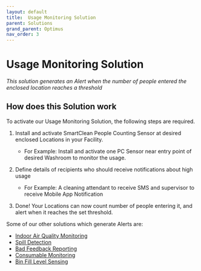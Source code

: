 ```yaml
---
layout: default
title:  Usage Monitoring Solution
parent: Solutions
grand_parent: Optimus
nav_order: 3
---
```

# Usage Monitoring Solution
*This solution generates an Alert when the number of people entered the enclosed location reaches a threshold*

## How does this Solution work
To activate our Usage Monitoring Solution, the following steps are required.

1. Install and activate SmartClean People Counting Sensor at desired enclosed Locations in your Facility.
   - For Example: Install and activate one PC Sensor near entry point of desired Washroom to monitor the usage.
   
2. Define details of recipients who should receive notifications about high usage
   - For Example: A cleaning attendant to receive SMS and supervisor to receive Mobile App Notification

3. Done! Your Locations can now count number of people entering it, and alert when it reaches the set threshold.

Some of our other solutions which generate Alerts are:
- [Indoor Air Quality Monitoring](/vcs_aq.html)
- [Spill Detection](/vcs_wd.html)
- [Bad Feedback Reporting](/vcs_fd.html)
- [Consumable Monitoring](/vcs_cmd.html)
- [Bin Fill Level Sensing](/vcs_bin.html)